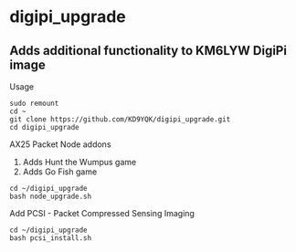 # digipi_upgrade
## Adds additional functionality to KM6LYW DigiPi image


Usage
```
sudo remount
cd ~
git clone https://github.com/KD9YQK/digipi_upgrade.git
cd digipi_upgrade
```


AX25 Packet Node addons
1) Adds Hunt the Wumpus game
2) Adds Go Fish game
```
cd ~/digipi_upgrade
bash node_upgrade.sh
```


Add PCSI - Packet Compressed Sensing Imaging
```
cd ~/digipi_upgrade
bash pcsi_install.sh
```
